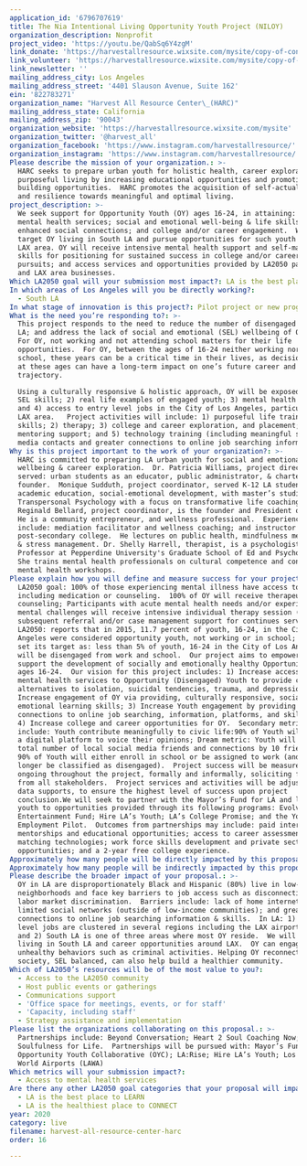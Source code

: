 ```yaml
---
application_id: '6796707619'
title: The Nia Intentional Living Opportunity Youth Project (NILOY)
organization_description: Nonprofit
project_video: 'https://youtu.be/QabSq6Y4zgM'
link_donate: 'https://harvestallresource.wixsite.com/mysite/copy-of-contact'
link_volunteer: 'https://harvestallresource.wixsite.com/mysite/copy-of-contact'
link_newsletter: ''
mailing_address_city: Los Angeles
mailing_address_street: '4401 Slauson Avenue, Suite 162'
ein: '822783271'
organization_name: "Harvest All Resource Center\_(HARC)"
mailing_address_state: California
mailing_address_zip: '90043'
organization_website: 'https://harvestallresource.wixsite.com/mysite'
organization_twitter: '@harvest_all'
organization_facebook: 'https://www.instagram.com/harvestallresource/'
organization_instagram: 'https://www.instagram.com/harvestallresource/'
Please describe the mission of your organization.: >-
  HARC seeks to prepare urban youth for holistic health, career exploration, and
  purposeful living by increasing educational opportunities and promoting asset
  building opportunities.  HARC promotes the acquisition of self-actualization
  and resilience towards meaningful and optimal living.
project_description: >-
  We seek support for Opportunity Youth (OY) ages 16-24, in attaining: access to
  mental health services; social and emotional well-being & life skills;
  enhanced social connections; and college and/or career engagement.  We will
  target OY living in South LA and pursue opportunities for such youth in the
  LAX area. OY will receive intensive mental health support and self-management
  skills for positioning for sustained success in college and/or career
  pursuits; and access services and opportunities provided by LA2050 partners
  and LAX area businesses.
Which LA2050 goal will your submission most impact?: LA is the best place to LIVE
In which areas of Los Angeles will you be directly working?:
  - South LA
In what stage of innovation is this project?: Pilot project or new program (testing or implementing a new idea)
What is the need you’re responding to?: >-
  This project responds to the need to reduce the number of disengaged youth in
  LA; and address the lack of social and emotional (SEL) wellbeing of OY in LA. 
  For OY, not working and not attending school matters for their life
  opportunities.  For OY, between the ages of 16-24 neither working nor in
  school, these years can be a critical time in their lives, as decisions made
  at these ages can have a long-term impact on one’s future career and life
  trajectory. 

  Using a culturally responsive & holistic approach, OY will be exposed to: 1)
  SEL skills; 2) real life examples of engaged youth; 3) mental health services;
  and 4) access to entry level jobs in the City of Los Angeles, particularly the
  LAX area.   Project activities will include: 1) purposeful life training
  skills; 2) therapy; 3) college and career exploration, and placement; 4)
  mentoring support; and 5) technology training (including meaningful social
  media contacts and greater connections to online job searching information).  
Why is this project important to the work of your organization?: >-
  HARC is committed to preparing LA urban youth for social and emotional
  wellbeing & career exploration.  Dr. Patricia Williams, project director
  served: urban students as an educator, public administrator, & charter school
  founder.  Monique Sudduth, project coordinator, served K-12 LA students in
  academic education, social-emotional development, with master’s studies in
  Transpersonal Psychology with a focus on transformative life coaching .
  Reginald Bellard, project coordinator, is the founder and President of HARC. 
  He is a community entrepreneur, and wellness professional.  Experiences
  include: mediation facilitator and wellness coaching; and instructor in
  post-secondary college.  He lectures on public health, mindfulness meditation,
  & stress management. Dr. Shelly Harrell, therapist, is a psychologist and Full
  Professor at Pepperdine University's Graduate School of Ed and Psychology. 
  She trains mental health professionals on cultural competence and conducts
  mental health workshops. 
Please explain how you will define and measure success for your project.: >-
  LA2050 goal: 100% of those experiencing mental illness have access to services
  including medication or counseling.  100% of OY will receive therapeutic group
  counseling; Participants with acute mental health needs and/or experiencing
  mental challenges will receive intensive individual therapy session (with
  subsequent referral and/or case management support for continues services). 
  LA2050: reports that in 2015, 11.7 percent of youth, 16-24, in the City of Los
  Angeles were considered opportunity youth, not working or in school; and has
  set its target as: less than 5% of youth, 16-24 in the City of Los Angeles
  will be disengaged from work and school.  Our project aims to empower and
  support the development of socially and emotionally healthy Opportunity Youth,
  ages 16-24.  Our vision for this project includes: 1) Increase access to
  mental health services to Opportunity (Disengaged) Youth to provide community
  alternatives to isolation, suicidal tendencies, trauma, and depression; 2)
  Increase engagement of OY via providing, culturally responsive, social and
  emotional learning skills; 3) Increase Youth engagement by providing greater
  connections to online job searching, information, platforms, and skills; and
  4) Increase college and career opportunities for OY.  Secondary metrics
  include: Youth contribute meaningfully to civic life:90% of Youth will utilize
  a digital platform to voice their opinions; Dream metric: Youth will increase
  total number of local social media friends and connections by 10 friends; and
  90% of Youth will either enroll in school or be assigned to work (and no
  longer be classified as disengaged).  Project success will be measured,
  ongoing throughout the project, formally and informally, soliciting feedback
  from all stakeholders.  Project services and activities will be adjusted, as
  data supports, to ensure the highest level of success upon project
  conclusion.We will seek to partner with the Mayor’s Fund for LA and link our
  youth to opportunities provided through its following programs: Evolve
  Entertainment Fund; Hire LA’s Youth; LA’s College Promise; and the Youth
  Employment Pilot.  Outcomes from partnerships may include: paid internships,
  mentorships and educational opportunities; access to career assessment and job
  matching technologies; work force skills development and private sector job
  opportunities; and a 2-year free college experience.
Approximately how many people will be directly impacted by this proposal?: '30'
Approximately how many people will be indirectly impacted by this proposal?: ''
Please describe the broader impact of your proposal.: >-
  OY in LA are disproportionately Black and Hispanic (80%) live in low-income
  neighborhoods and face key barriers to job access such as disconnections and
  labor market discrimination.  Barriers include: lack of home internet access;
  limited social networks (outside of low-income communities); and greater
  connections to online job searching information & skills.  In LA: 1) entry
  level jobs are clustered in several regions including the LAX airport area;
  and 2) South LA is one of three areas where most OY reside.  We will target OY
  living in South LA and career opportunities around LAX.  OY can engage in
  unhealthy behaviors such as criminal activities. Helping OY reconnect to
  society, SEL balanced, can also help build a healthier community.
Which of LA2050’s resources will be of the most value to you?:
  - Access to the LA2050 community
  - Host public events or gatherings
  - Communications support
  - 'Office space for meetings, events, or for staff'
  - 'Capacity, including staff'
  - Strategy assistance and implementation
Please list the organizations collaborating on this proposal.: >-
  Partnerships include: Beyond Conversation; Heart 2 Soul Coaching Now; and
  Soulfulness for Life.  Partnerships will be pursued with: Mayor’s Fund for LA;
  Opportunity Youth Collaborative (OYC); LA:Rise; Hire LA’s Youth; Los Angeles
  World Airports (LAWA)
Which metrics will your submission impact?:
  - Access to mental health services
Are there any other LA2050 goal categories that your proposal will impact?:
  - LA is the best place to LEARN
  - LA is the healthiest place to CONNECT
year: 2020
category: live
filename: harvest-all-resource-center-harc
order: 16

---
```

